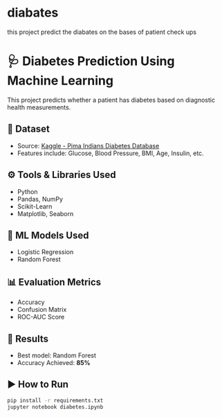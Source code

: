 # diabates
this project predict the diabates on the bases of patient check ups
# 🩺 Diabetes Prediction Using Machine Learning

This project predicts whether a patient has diabetes based on diagnostic health measurements.

## 📁 Dataset
- Source: [Kaggle - Pima Indians Diabetes Database](https://www.kaggle.com/datasets/uciml/pima-indians-diabetes-database)
- Features include: Glucose, Blood Pressure, BMI, Age, Insulin, etc.

## ⚙️ Tools & Libraries Used
- Python
- Pandas, NumPy
- Scikit-Learn
- Matplotlib, Seaborn

## 🧠 ML Models Used
- Logistic Regression
- Random Forest

## 📊 Evaluation Metrics
- Accuracy
- Confusion Matrix
- ROC-AUC Score

## 📌 Results
- Best model: Random Forest
- Accuracy Achieved: **85%**

## ▶️ How to Run
```bash
pip install -r requirements.txt
jupyter notebook diabetes.ipynb
